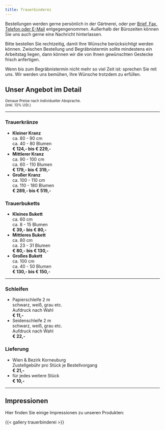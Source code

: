 ```yaml
---
title: Trauerbinderei
---
```

<p>
	Bestellungen werden gerne persönlich in der Gärtnerei, oder per <a href="/impressum/">Brief, Fax, Telefon oder  E-Mail</a> entgegengenommen. Außerhalb der Bürozeiten können Sie uns auch gerne eine Nachricht hinterlassen.
</p>
<p>
	Bitte bestellen Sie rechtzeitig, damit Ihre Wünsche berücksichtigt werden können. Zwischen Bestellung und Begräbnistermin sollte mindestens ein Arbeitstag liegen, dann können wir die von Ihnen
	gewünschten Gestecke frisch anfertigen.
</p>
<p>
	Wenn bis zum Begräbnistermin nicht mehr so viel Zeit ist: sprechen Sie mit uns. Wir werden uns bemühen, Ihre Wünsche trotzdem zu erfüllen.
</p>

<h2>Unser Angebot im Detail</h2>
<p>
	<small>Genaue Preise nach individueller Absprache.<br>(inkl. 13% USt.)</small>
</p>

<hr>
<div>
	<div class="text-c float-l half">
		<h3>Trauerkränze</h3>
		<ul class="angebote__list">
			<li class="angebote__item">
				<b>Kleiner Kranz</b><br>
				ca. 80 - 90 cm<br>
				ca. 40 - 80 Blumen<br>
				<b>€ 124,- bis € 229,-</b>
			</li>
			<li class="angebote__item">
				<b>Mittlerer Kranz</b><br>
				ca. 90 - 100 cm<br>
				ca. 60 - 110 Blumen<br>
				<b>€ 179,- bis € 319,-</b>
			</li>
			<li class="angebote__item">
				<b>Großer Kranz</b><br>
				ca. 100 - 110 cm<br>
				ca. 110 - 180 Blumen<br>
				<b>€ 289,- bis € 519,-</b>
			</li>
		</ul>
	</div>
</div>
<div class="clearfix">
	<div class="text-c float-r half">
		<h3>Trauerbuketts</h3>
		<ul class="angebote__list">
			<li class="angebote__item">
				<b>Kleines Bukett</b><br>
				ca. 60 cm<br>
				ca. 8 - 15 Blumen<br>
				<b>€ 39,- bis € 80,-</b>
			</li>
			<li class="angebote__item">
				<b>Mittleres Bukett</b><br>
				ca. 80 cm<br>
				ca. 23 - 31 Blumen<br>
				<b>€ 80,- bis € 130,-</b>
			</li>
			<li class="angebote__item">
				<b>Großes Bukett</b><br>
				ca. 100 cm<br>
				ca. 40 - 50 Blumen<br>
				<b>€ 130,- bis € 150,-</b>
			</li>
		</ul>
	</div>
</div>
<hr>
<div>
	<div class="text-c float-l half">
		<h3>Schleifen</h3>
		<ul class="angebote__list">
			<li class="angebote__item">
				Papierschleife 2 m<br>
				schwarz, weiß, grau etc.<br>
				Aufdruck nach Wahl<br>
				<b>€ 11,-</b>
			</li>
			<li class="angebote__item">
				Seidenschleife 2 m<br>
				schwarz, weiß, grau etc.<br>
				Aufdruck nach Wahl<br>
				<b>€ 22,-</b>
			</li>
		</ul>
	</div>
</div>

<div class="clearfix">
	<div class="text-c float-r half">
		<h3>Lieferung</h3>
		<ul class="angebote__list">
			<li class="angebote__item">
				Wien & Bezirk Korneuburg<br>
				Zustellgebühr pro Stück je Bestellvorgang<br>
				<b>€ 21,-</b>
			</li>
			<li class="angebote__item">
				für jedes weitere Stück<br>
				<b>€ 10,-</b>
			</li>
		</ul>
	</div>
</div>

<hr>

<h2>Impressionen</h2>
<p>Hier finden Sie einige Impressionen zu unseren Produkten:</p>
{{< gallery trauerbinderei >}}

<!--
	<article class="angebote">
		<header>
			<h3>Trauerkränze</h3>
		</header>
		<div class="flex space-between">
			<ul class="angebote__list">
				<li class="angebote__item">
					<p>
						<b>Kleiner Kranz</b><br>
						ca. 80 - 90 cm<br>
						ca. 40 - 80 Blumen<br>
						<b>€ 124,- bis € 229,-</b>
					</p>
				</li>
				<li class="angebote__item">
					<p>
						<b>Mittlerer Kranz</b><br>
						ca. 90 - 100 cm<br>
						ca. 60 - 110 Blumen<br>
						<b>€ 179,- bis € 319,-</b>
					</p>
				</li>
				<li class="angebote__item">
					<p>
						<b>Großer Kranz</b><br>
						ca. 100 - 110 cm<br>
						ca. 110 - 180 Blumen<br>
						<b>€ 289,- bis € 519,-</b>
					</p>
				</li>
			</ul>

		<div class="angebote__imgs" align="center">
			<br>
				<img class="shadow" src="/img/trauerbinderei1.jpg" alt="Trauerkranz" width="80%">
				<img class="shadow" src="/img/trauerbinderei3.jpg" alt="Trauerkranz" width="80%">
			</div>
		</div>
	</article>

	<article class="angebote">
		<header>
			<h3>Trauerbukkets</h3>
		</header>
		<div class="flex space-between">
			<ul class="angebote__list">
				<li class="angebote__item">
					<p>
						<b>Kleines Bukett</b><br>
						ca. 60 cm<br>
						ca. 8 - 15 Blumen<br>
						<b>€ 39,- bis € 80,-</b>
					</p>
				</li>
				<li class="angebote__item">
					<p>
						<b>Mittleres Bukett</b><br>
						ca. 80 cm<br>
						ca. 23 - 31 Blumen<br>
						<b>€ 80,- bis € 130,-</b>
					</p>
				</li>
				<li class="angebote__item">
					<p>
						<b>Großes Bukett</b><br>
						ca. 100 cm<br>
						ca. 40 - 50 Blumen<br>
						<b>€ 130,- bis € 150,-</b>
					</p>
			</ul>


			<div class="angebote__imgs" align="center">
				<br>
				<img class="shadow" src="/img/trauerbinderei2.jpg" alt="Trauerbukett">
				<br><br>
				<img class="shadow" src="/img/trauerbinderei4.jpg" alt="Trauerbukett">
			</div>
		</div>

		<div>
		<article class="angebote">
			<header>
				<h3>Kranz- und Bukettschleifen</h3>
			</header>
			<div class="flex">
				<ul class="angebote__list">
					<li class="angebote__item">
						<p>
							Papierschleife in schwarz, weiß, grau etc.<br>Aufdruck nach Wahl, 2 m<br>
							<strong>€ 11,-</strong>
						</p>
					</li>
					<li class="angebote__item">
						<p>
							Seidenschleife in schwarz, weiß, grau etc.<br>Aufdruck nach Wahl, 2 m<br>
							<strong>€ 22,-</strong>
						</p>
					</li>
				</ul>
			</div>

			<div>
				<article class="angebote">
					<header>
						<h3>Lieferung</h3>
					</header>
					<div class="flex">
						<ul class="angebote__list">
							<li class="angebote__item">
								<p>
									Zustellungsgebühr in Wien und Bezirk Korneuburg<br>
									<strong>€ 20,-</strong>
								</p>
							</li>
							<li class="angebote__item">
								<p>
									für jedes weitere Stück<br>
									<strong>€ 9,-</strong>
								</p>
							</li>
						</ul>
					</div>
	</article>
-->
